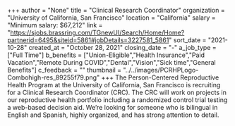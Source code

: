 +++
author = "None"
title = "Clinical Research Coordinator"
organization = "University of California, San Francisco"
location = "California"
salary = "Minimum salary: $67,212"
link = "https://sjobs.brassring.com/TGnewUI/Search/Home/Home?partnerid=6495&siteid=5861#jobDetails=3227581_5861"
sort_date = "2021-10-28"
created_at = "October 28, 2021"
closing_date = "-"
a_job_type = ["Full Time"]
b_benefits = ["Union-Eligible","Health Insurance","Paid Vacation","Remote During COVID","Dental","Vision","Sick time","General Benefits"]
c_feedback = ""
thumbnail = "../../images/PCRHPLogo-Combohigh-res_89255f79.png"
+++
The Person-Centered Reproductive Health Program at the University of California, San Francisco is recruiting for a Clinical Research Coordinator (CRC). The CRC will work on projects in our reproductive health portfolio including a randomized control trial testing a web-based decision aid. We’re looking for someone who is bilingual in English and Spanish, highly organized, and has strong attention to detail. 